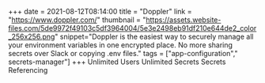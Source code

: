 +++
date = 2021-08-12T08:14:00
title = "Doppler"
link = "https://www.doppler.com/"
thumbnail = "https://assets.website-files.com/5de9972f49103c5df3964004/5e3e2498eb91df210e644de2_color_256x256.png"
snippet="Doppler is the easiest way to securely manage all your environment variables in one encrypted place. No more sharing secrets over Slack or copying .env files."
tags = ["app-configuration"," secrets-manager"]
+++
Unlimited Users
Unlimited Secrets
Secrets Referencing
